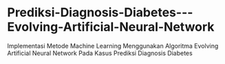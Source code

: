 # Prediksi-Diagnosis-Diabetes---Evolving-Artificial-Neural-Network
Implementasi Metode Machine Learning Menggunakan Algoritma Evolving Artificial Neural Network Pada Kasus Prediksi Diagnosis Diabetes
